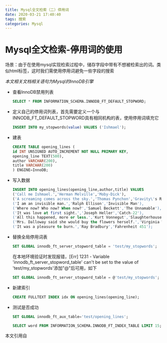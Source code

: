 ```yaml
---
title: Mysql全文检索（二）停用词
date: 2020-03-21 17:40:40
tags: 搜索
categories: Mysql
---
```


# Mysql全文检索-停用词的使用

场景：由于在使用mysql实现检索过程中，储存字段中带有不想被检索出的词。类似html标签，这时我们需使用停用词避免一些字段的搜索

*本文相关文档相关语句为Mysql的InnoDB引擎*

- 查看InnoDB禁用列表

  ```sql
  SELECT * FROM INFORMATION_SCHEMA.INNODB_FT_DEFAULT_STOPWORD;
  ```

- 定义自己的停用词列表，首先需要定义一个与INNODB_FT_DEFAULT_STOPWORD具有相同机构的表，使用停用词填充它

  ```sql
  INSERT INTO my_stopwords(value) VALUES ('Ishmael');
  ```

- 建表

  ```sql
  CREATE TABLE opening_lines (
  id INT UNSIGNED AUTO_INCREMENT NOT NULL PRIMARY KEY,
  opening_line TEXT(500),
  author VARCHAR(200),
  title VARCHAR(200)
  ) ENGINE=InnoDB;
  ```

- 写入数据

  ```sql
  INSERT INTO opening_lines(opening_line,author,title) VALUES
  ('Call me Ishmael.','Herman Melville','Moby-Dick'),
  ('A screaming comes across the sky.','Thomas Pynchon','Gravity\'s Rainbow'),
  ('I am an invisible man.','Ralph Ellison','Invisible Man'),
  ('Where now? Who now? When now?','Samuel Beckett','The Unnamable'),
  ('It was love at first sight.','Joseph Heller','Catch-22'),
  ('All this happened, more or less.','Kurt Vonnegut','Slaughterhouse-Five'),
  ('Mrs. Dalloway said she would buy the flowers herself.','Virginia Woolf','Mrs. Dalloway'),
  ('It was a pleasure to burn.','Ray Bradbury','Fahrenheit 451');
  ```

- 替换全局停用词表

  ```sql
  SET GLOBAL innodb_ft_server_stopword_table = 'test/my_stopwords';
  ```
  在本地环境验证时发现报错，[Err] 1231 - Variable 'innodb_ft_server_stopword_table' can't be set to the value of 'test/my_stopwords'添加"@"后可用，如下

  ```sql
  SET GLOBAL innodb_ft_server_stopword_table = @'test/my_stopwords';
  ```

- 新建索引

  ```sql
  CREATE FULLTEXT INDEX idx ON opening_lines(opening_line);
  ```

- 测试是否成功

  ```sql
  SET GLOBAL innodb_ft_aux_table='test/opening_lines';
  ```

  ```sql
  SELECT word FROM INFORMATION_SCHEMA.INNODB_FT_INDEX_TABLE LIMIT 15;
  ```

  

本文引用自

[Mysql中文文档]: https://www.docs4dev.com/docs/zh/mysql/5.7/reference/fulltext-stopwords.html#full-text-%E5%81%9C%E7%94%A8%E8%AF%8D

